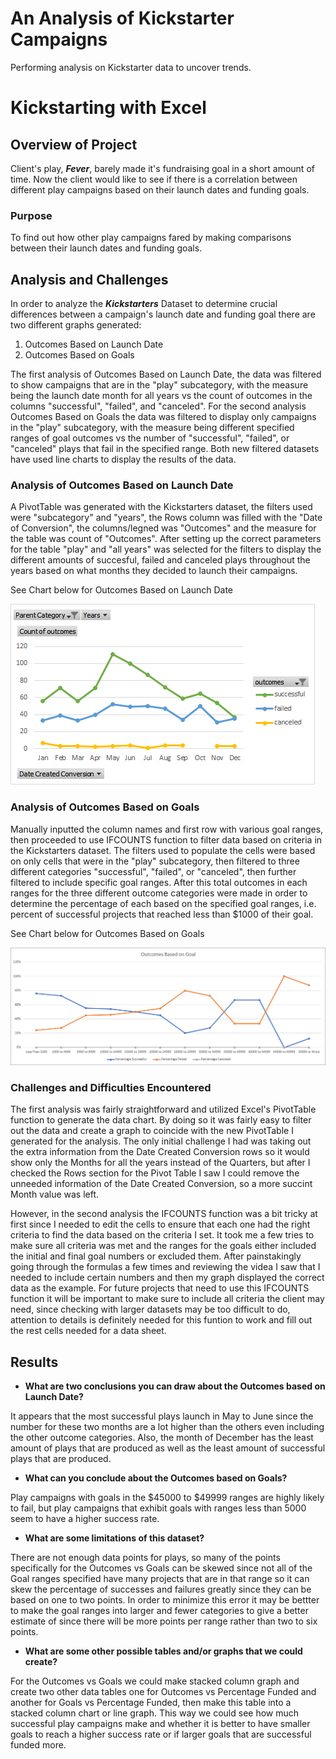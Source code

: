 # An Analysis of Kickstarter Campaigns

Performing analysis on Kickstarter data to uncover trends.

# Kickstarting with Excel

## Overview of Project

Client's play, ***Fever***, barely made it's fundraising goal in a short amount of time. Now the client would like to see if there is a correlation between different play campaigns based on their launch dates and funding goals.

### Purpose

To find out how other play campaigns fared by making comparisons between their launch dates and funding goals.  

## Analysis and Challenges

In order to analyze the ***Kickstarters*** Dataset to determine crucial differences between a campaign's launch date and funding goal there are two different graphs generated:

1. Outcomes Based on Launch Date
2. Outcomes Based on Goals

The first analysis of Outcomes Based on Launch Date, the data was filtered to show campaigns that are in the "play" subcategory, with the measure being the launch date month for all years vs the count of outcomes in the columns "successful", "failed", and "canceled".  For the second analysis Outcomes Based on Goals the data was filtered to display only campaigns in the "play" subcategory, with the measure being different specified ranges of goal outcomes vs the number of "successful", "failed", or "canceled" plays that fail in the specified range. Both new filtered datasets have used line charts to display the results of the data. 

### Analysis of Outcomes Based on Launch Date

A PivotTable was generated with the Kickstarters dataset, the filters used were "subcategory" and "years", the Rows column was filled with the "Date of Conversion", the columns/legned was "Outcomes" and the measure for the table was count of "Outcomes". After setting up the correct parameters for the table "play" and "all years" was selected for the filters to display the different amounts of succesful, failed and canceled plays throughout the years based on what months they decided to launch their campaigns.

See Chart below for Outcomes Based on Launch Date


![Theaters_Outcomes_vs_Launch_Date](https://github.com/vanessaneang/kickstarter-analysis/blob/main/PNGs/Theaters_Outcomes_vs_Launch.png)


### Analysis of Outcomes Based on Goals

Manually inputted the column names and first row with various goal ranges, then proceeded to use IFCOUNTS function to filter data based on criteria in the Kickstarters dataset. The filters used to populate the cells were based on only cells that were in the "play" subcategory, then filtered to three different categories "successful", "failed", or "canceled", then further filtered to include specific goal ranges. After this total outcomes in each ranges for the three different outcome categories were made in order to determine the percentage of each based on the specified goal ranges, i.e. percent of successful projects that reached less than $1000 of their goal. 

See Chart below for Outcomes Based on Goals

![Outcomes_vs_Goals](https://github.com/vanessaneang/kickstarter-analysis/blob/main/PNGs/Outcomes_vs_Goals.png)


### Challenges and Difficulties Encountered
The first analysis was fairly straightforward and utilized Excel's PivotTable function to generate the data chart. By doing so it was fairly easy to filter out the data and create a graph to coincide with the new PivotTable I generated for the analysis. The only initial challenge I had was taking out the extra information from the Date Created Conversion rows so it would show only the Months for all the years instead of the Quarters, but after I checked the Rows section for the Pivot Table I saw I could remove the unneeded information of the Date Created Conversion, so a more succint Month value was left.

However, in the second analysis the IFCOUNTS function was a bit tricky at first since I needed to edit the cells to ensure that each one had the right criteria to find the data based on the criteria I set. It took me a few tries to make sure all criteria was met and the ranges for the goals either included the initial and final goal numbers or excluded them. After painstakingly going through the formulas a few times and reviewing the videa I saw that I needed to include certain numbers and then my graph displayed the correct data as the example. For future projects that need to use this IFCOUNTS function it will be important to make sure to include all criteria the client may need, since checking with larger datasets may be too difficult to do, attention to details is definitely needed for this funtion to work and fill out the rest cells needed for a data sheet.

## Results

- **What are two conclusions you can draw about the Outcomes based on Launch Date?**

It appears that the most successful plays launch in May to June since the number for these two months are a lot higher than the others even including the other outcome categories. Also, the month of December has the least amount of plays that are produced as well as the least amount of successful plays that are produced. 

- **What can you conclude about the Outcomes based on Goals?**

Play campaigns with goals in the $45000 to $49999 ranges are highly likely to fail, but play campaigns that exhibit goals with ranges less than 5000 seem to have a higher success rate. 

- **What are some limitations of this dataset?**

There are not enough data points for plays, so many of the points specifically for the Outcomes vs Goals can be skewed since not all of the Goal ranges specified have many projects that are in that range so it can skew the percentage of successes and failures greatly since they can be based on one to two points. In order to minimize this error it may be bettter to make the goal ranges into larger and fewer categories to give a better estimate of since there will be more points per range rather than two to six points. 

- **What are some other possible tables and/or graphs that we could create?**

For the Outcomes vs Goals we could make stacked column graph and create two other data tables one for Outcomes vs Percentage Funded and another for Goals vs Percentage Funded, then make this table into a stacked column chart or line graph. This way we could see how much successful play campaigns make and whether it is better to have smaller goals to reach a higher success rate or if larger goals that are successful funded more.  

